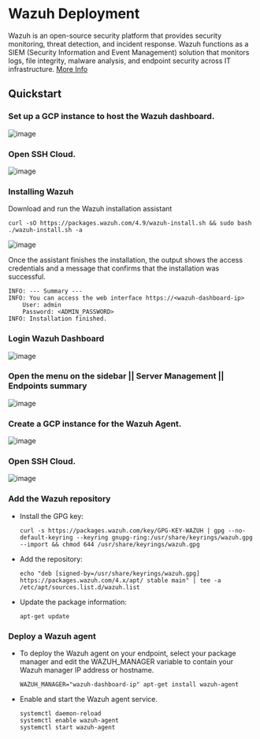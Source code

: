 # Wazuh Deployment

Wazuh is an open-source security platform that provides security monitoring, threat detection, and incident response. Wazuh functions as a SIEM (Security Information and Event Management) solution that monitors logs, file integrity, malware analysis, and endpoint security across IT infrastructure. [More Info](https://documentation.wazuh.com/current/getting-started/index.html)

## Quickstart
### Set up a GCP instance to host the Wazuh dashboard.
![image](https://github.com/user-attachments/assets/329b1f1c-5727-4149-a0ab-56656a3bd5e7)

### Open SSH Cloud.
![image](https://github.com/user-attachments/assets/32f763f1-10b5-45b8-9d94-cf8ceb7ebaea)

### Installing Wazuh
Download and run the Wazuh installation assistant
```
curl -sO https://packages.wazuh.com/4.9/wazuh-install.sh && sudo bash ./wazuh-install.sh -a
```

![image](https://github.com/user-attachments/assets/78d28033-1399-4957-beed-a5e7b40fb0fb)

Once the assistant finishes the installation, the output shows the access credentials and a message that confirms that the installation was successful.
```
INFO: --- Summary ---
INFO: You can access the web interface https://<wazuh-dashboard-ip>
    User: admin
    Password: <ADMIN_PASSWORD>
INFO: Installation finished.
```

### Login Wazuh Dashboard
![image](https://github.com/user-attachments/assets/42a0830d-4488-471e-be0b-43aaed6bc0fe)

### Open the menu on the sidebar || Server Management || Endpoints summary
![image](https://github.com/user-attachments/assets/baa8d070-6cba-4e40-9129-9c72e3579a38)

### Create a GCP instance for the Wazuh Agent.
![image](https://github.com/user-attachments/assets/4fce0360-3ac0-49cf-abdd-152acaa02f98)

### Open SSH Cloud.
![image](https://github.com/user-attachments/assets/104d0c60-3724-4913-9e22-76d4d48d1c9b)

### Add the Wazuh repository
* Install the GPG key:
  ```
  curl -s https://packages.wazuh.com/key/GPG-KEY-WAZUH | gpg --no-default-keyring --keyring gnupg-ring:/usr/share/keyrings/wazuh.gpg --import && chmod 644 /usr/share/keyrings/wazuh.gpg
  ```
* Add the repository:
  ```
  echo "deb [signed-by=/usr/share/keyrings/wazuh.gpg] https://packages.wazuh.com/4.x/apt/ stable main" | tee -a /etc/apt/sources.list.d/wazuh.list
  ```
* Update the package information:
  ```
  apt-get update
  ```

### Deploy a Wazuh agent
* To deploy the Wazuh agent on your endpoint, select your package manager and edit the WAZUH_MANAGER variable to contain your Wazuh manager IP address or hostname.
  ```
  WAZUH_MANAGER="wazuh-dashboard-ip" apt-get install wazuh-agent
  ```
* Enable and start the Wazuh agent service.
  ```
  systemctl daemon-reload
  systemctl enable wazuh-agent
  systemctl start wazuh-agent
  ```
















